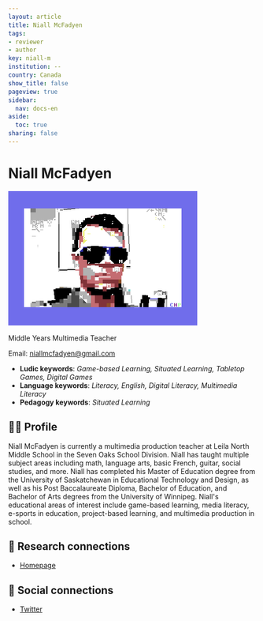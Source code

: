 ```yaml
---
layout: article
title: Niall McFadyen
tags:
- reviewer
- author
key: niall-m
institution: --
country: Canada
show_title: false
pageview: true
sidebar:
  nav: docs-en
aside:
  toc: true
sharing: false
---
```


# Niall McFadyen

<div class="card">
  <div class="card__image">
    <img class="image" src="/assets/images/LLP-Niall.png"/>
    <div class="overlay overlay--bottom">
      <p>Middle Years Multimedia Teacher</p>
    </div>
  </div>
</div>

Email: [niallmcfadyen@gmail.com](mailto:niallmcfadyen@gmail.com)

- **Ludic keywords**: *Game-based Learning, Situated Learning, Tabletop Games, Digital Games*
- **Language keywords**: *Literacy, English, Digital Literacy, Multimedia Literacy*
- **Pedagogy keywords**: *Situated Learning*

<!--more-->

## 👨‍🏫 Profile

Niall McFadyen is currently a multimedia production teacher at Leila North Middle School in the Seven Oaks School Division. Niall has taught multiple subject areas including math, language arts, basic French, guitar, social studies, and more. Niall has completed his Master of Education degree from the University of Saskatchewan in Educational Technology and Design, as well as his Post Baccalaureate Diploma, Bachelor of Education, and Bachelor of Arts degrees from the University of Winnipeg. Niall's educational areas of interest include game-based learning, media literacy, e-sports in education, project-based learning, and multimedia production in school.

## 🧪 Research connections

- [Homepage](https://www.niallmcfadyen.ca)

## 💬 Social connections

- [Twitter](https://www.twitter.com/McfWpg)
